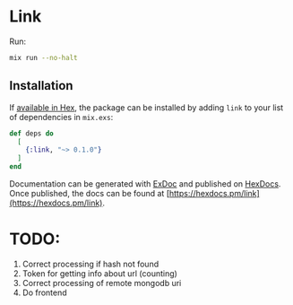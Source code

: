 # Link
Run: 
```bash
mix run --no-halt
```

## Installation

If [available in Hex](https://hex.pm/docs/publish), the package can be installed
by adding `link` to your list of dependencies in `mix.exs`:

```elixir
def deps do
  [
    {:link, "~> 0.1.0"}
  ]
end
```

Documentation can be generated with [ExDoc](https://github.com/elixir-lang/ex_doc)
and published on [HexDocs](https://hexdocs.pm). Once published, the docs can
be found at [https://hexdocs.pm/link](https://hexdocs.pm/link).

# TODO: 
1. Correct processing if hash not found
2. Token for getting info about url (counting)
3. Correct processing of remote mongodb uri
4. Do frontend